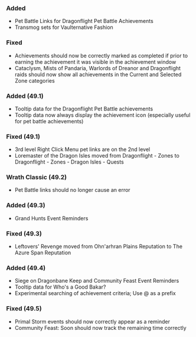 ### Added
- Pet Battle Links for Dragonflight Pet Battle Achievements
- Transmog sets for Vaulternative Fashion

### Fixed
- Achievements should now be correctly marked as completed if prior to earning the achievement it was visible in the achievement window
- Cataclysm, Mists of Pandaria, Warlords of Dreanor and Dragonflight raids should now show all achievements in the Current and Selected Zone categories

### Added (49.1)
- Tooltip data for the Dragonflight Pet Battle achievements
- Tooltip data now always display the achievement icon (especially useful for pet battle achievements)

### Fixed (49.1)
- 3rd level Right Click Menu pet links are on the 2nd level
- Loremaster of the Dragon Isles moved from Dragonflight - Zones to Dragonflight - Zones - Dragon Isles - Quests

### Wrath Classic (49.2)
- Pet Battle links should no longer cause an error

### Added (49.3)
- Grand Hunts Event Reminders

### Fixed (49.3)
- Leftovers' Revenge moved from Ohn'arhran Plains Reputation to The Azure Span Reputation

### Added (49.4)
- Siege on Dragonbane Keep and Community Feast Event Reminders
- Tooltip data for Who's a Good Bakar?
- Experimental searching of achievement criteria; Use @ as a prefix

### Fixed (49.5)
- Primal Storm events should now correctly appear as a reminder
- Community Feast: Soon should now track the remaining time correctly